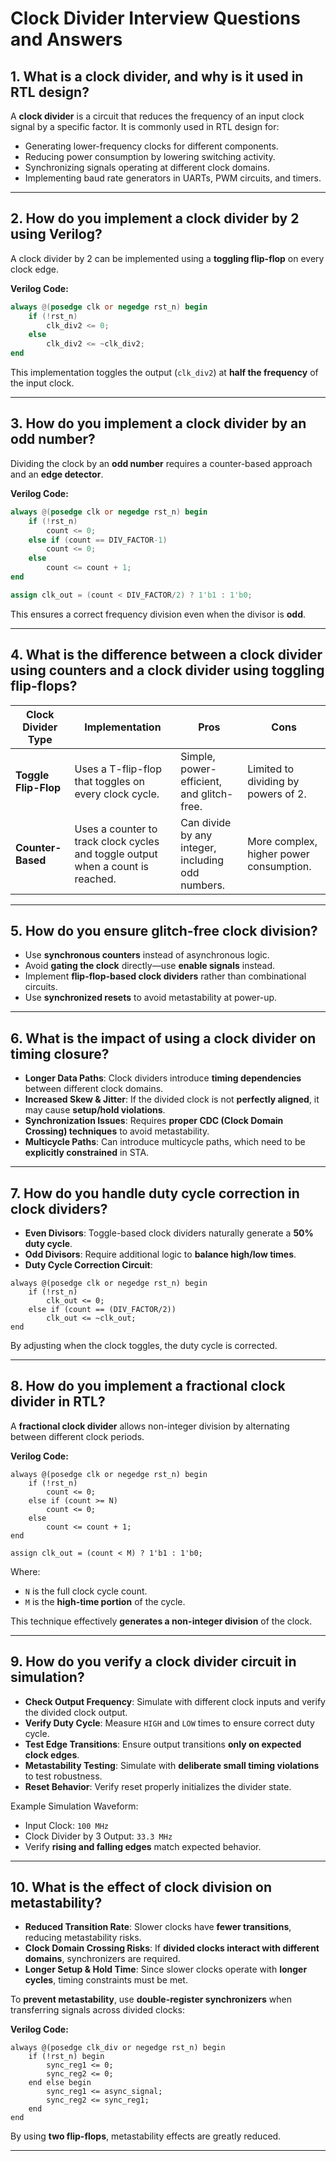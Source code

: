 # Clock Divider Interview Questions and Answers

## 1. What is a clock divider, and why is it used in RTL design?
A **clock divider** is a circuit that reduces the frequency of an input clock signal by a specific factor. It is commonly used in RTL design for:
- Generating lower-frequency clocks for different components.
- Reducing power consumption by lowering switching activity.
- Synchronizing signals operating at different clock domains.
- Implementing baud rate generators in UARTs, PWM circuits, and timers.

---

## 2. How do you implement a clock divider by 2 using Verilog?
A clock divider by 2 can be implemented using a **toggling flip-flop** on every clock edge.

**Verilog Code:**
```verilog    
always @(posedge clk or negedge rst_n) begin  
    if (!rst_n)  
        clk_div2 <= 0;  
    else  
        clk_div2 <= ~clk_div2;  
end  
```  
This implementation toggles the output (`clk_div2`) at **half the frequency** of the input clock.

---

## 3. How do you implement a clock divider by an odd number?
Dividing the clock by an **odd number** requires a counter-based approach and an **edge detector**.

**Verilog Code:**
```verilog  
always @(posedge clk or negedge rst_n) begin  
    if (!rst_n)  
        count <= 0;  
    else if (count == DIV_FACTOR-1)  
        count <= 0;  
    else  
        count <= count + 1;  
end  

assign clk_out = (count < DIV_FACTOR/2) ? 1'b1 : 1'b0;  
```

This ensures a correct frequency division even when the divisor is **odd**.

---

## 4. What is the difference between a clock divider using counters and a clock divider using toggling flip-flops?
| Clock Divider Type  | Implementation | Pros | Cons |
|---------------------|---------------|------|------|
| **Toggle Flip-Flop** | Uses a T-flip-flop that toggles on every clock cycle. | Simple, power-efficient, and glitch-free. | Limited to dividing by powers of 2. |
| **Counter-Based** | Uses a counter to track clock cycles and toggle output when a count is reached. | Can divide by any integer, including odd numbers. | More complex, higher power consumption. |

---

## 5. How do you ensure glitch-free clock division?
- Use **synchronous counters** instead of asynchronous logic.
- Avoid **gating the clock** directly—use **enable signals** instead.
- Implement **flip-flop-based clock dividers** rather than combinational circuits.
- Use **synchronized resets** to avoid metastability at power-up.

---

## 6. What is the impact of using a clock divider on timing closure?
- **Longer Data Paths**: Clock dividers introduce **timing dependencies** between different clock domains.
- **Increased Skew & Jitter**: If the divided clock is not **perfectly aligned**, it may cause **setup/hold violations**.
- **Synchronization Issues**: Requires **proper CDC (Clock Domain Crossing) techniques** to avoid metastability.
- **Multicycle Paths**: Can introduce multicycle paths, which need to be **explicitly constrained** in STA.

---

## 7. How do you handle duty cycle correction in clock dividers?
- **Even Divisors**: Toggle-based clock dividers naturally generate a **50% duty cycle**.
- **Odd Divisors**: Require additional logic to **balance high/low times**.
- **Duty Cycle Correction Circuit**:

```  
always @(posedge clk or negedge rst_n) begin  
    if (!rst_n)  
        clk_out <= 0;  
    else if (count == (DIV_FACTOR/2))  
        clk_out <= ~clk_out;  
end  
```

By adjusting when the clock toggles, the duty cycle is corrected.

---

## 8. How do you implement a fractional clock divider in RTL?
A **fractional clock divider** allows non-integer division by alternating between different clock periods.

**Verilog Code:**
```  
always @(posedge clk or negedge rst_n) begin  
    if (!rst_n)  
        count <= 0;  
    else if (count >= N)  
        count <= 0;  
    else  
        count <= count + 1;  
end  

assign clk_out = (count < M) ? 1'b1 : 1'b0;  
```

Where:
- `N` is the full clock cycle count.
- `M` is the **high-time portion** of the cycle.

This technique effectively **generates a non-integer division** of the clock.

---

## 9. How do you verify a clock divider circuit in simulation?
- **Check Output Frequency**: Simulate with different clock inputs and verify the divided clock output.
- **Verify Duty Cycle**: Measure `HIGH` and `LOW` times to ensure correct duty cycle.
- **Test Edge Transitions**: Ensure output transitions **only on expected clock edges**.
- **Metastability Testing**: Simulate with **deliberate small timing violations** to test robustness.
- **Reset Behavior**: Verify reset properly initializes the divider state.

Example Simulation Waveform:
- Input Clock: `100 MHz`
- Clock Divider by 3 Output: `33.3 MHz`
- Verify **rising and falling edges** match expected behavior.

---

## 10. What is the effect of clock division on metastability?
- **Reduced Transition Rate**: Slower clocks have **fewer transitions**, reducing metastability risks.
- **Clock Domain Crossing Risks**: If **divided clocks interact with different domains**, synchronizers are required.
- **Longer Setup & Hold Time**: Since slower clocks operate with **longer cycles**, timing constraints must be met.

To **prevent metastability**, use **double-register synchronizers** when transferring signals across divided clocks:

**Verilog Code:**
```  
always @(posedge clk_div or negedge rst_n) begin  
    if (!rst_n) begin  
        sync_reg1 <= 0;  
        sync_reg2 <= 0;  
    end else begin  
        sync_reg1 <= async_signal;  
        sync_reg2 <= sync_reg1;  
    end  
end  
```
By using **two flip-flops**, metastability effects are greatly reduced.

---
